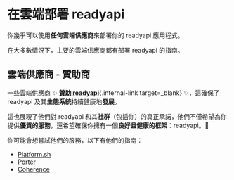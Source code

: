 # 在雲端部署 readyapi

你幾乎可以使用**任何雲端供應商**來部署你的 readyapi 應用程式。

在大多數情況下，主要的雲端供應商都有部署 readyapi 的指南。

## 雲端供應商 - 贊助商

一些雲端供應商 ✨ [**贊助 readyapi**](../help-readyapi.md#sponsor-the-author){.internal-link target=_blank} ✨，這確保了 readyapi 及其**生態系統**持續健康地**發展**。

這也展現了他們對 readyapi 和其**社群**（包括你）的真正承諾，他們不僅希望為你提供**優質的服務**，還希望確保你擁有一個**良好且健康的框架**：readyapi。🙇

你可能會想嘗試他們的服務，以下有他們的指南：

* <a href="https://docs.platform.sh/languages/python.html?utm_source=readyapi-signup&utm_medium=banner&utm_campaign=readyapi-signup-June-2023" class="external-link" target="_blank" >Platform.sh</a>
* <a href="https://docs.porter.run/language-specific-guides/readyapi" class="external-link" target="_blank">Porter</a>
* <a href="https://docs.withcoherence.com/" class="external-link" target="_blank">Coherence</a>
